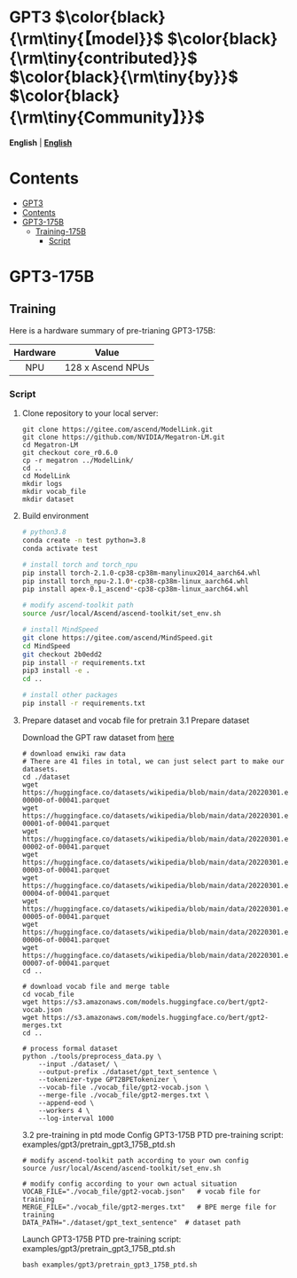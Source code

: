 # GPT3  $\color{black}{\rm\tiny{【model}}$ $\color{black}{\rm\tiny{contributed}}$ $\color{black}{\rm\tiny{by}}$ $\color{black}{\rm\tiny{Community】}}$

<p align="left">
        <b>English</b> |
        <b><a href="README_en.md">English</a> </b> 
</p>

# Contents

- [GPT3](#GPT3)
- [Contents](#contents)
- [GPT3-175B](#GPT3-175B)
  - [Training-175B](#training)
    - [Script](#script)

# GPT3-175B

## Training

Here is a hardware summary of pre-trianing GPT3-175B:

| Hardware |       Value       |
| :--: | :-------------: |
|    NPU   | 128 x Ascend NPUs |

### Script

1. Clone repository to your local server:

    ```shell
    git clone https://gitee.com/ascend/ModelLink.git
    git clone https://github.com/NVIDIA/Megatron-LM.git
    cd Megatron-LM
    git checkout core_r0.6.0
    cp -r megatron ../ModelLink/
    cd .. 
    cd ModelLink
    mkdir logs
    mkdir vocab_file
    mkdir dataset
    ```

2. Build environment

    ```bash
    # python3.8
    conda create -n test python=3.8
    conda activate test

    # install torch and torch_npu
    pip install torch-2.1.0-cp38-cp38m-manylinux2014_aarch64.whl
    pip install torch_npu-2.1.0*-cp38-cp38m-linux_aarch64.whl
    pip install apex-0.1_ascend*-cp38-cp38m-linux_aarch64.whl

    # modify ascend-toolkit path
    source /usr/local/Ascend/ascend-toolkit/set_env.sh 

    # install MindSpeed
    git clone https://gitee.com/ascend/MindSpeed.git
    cd MindSpeed
    git checkout 2b0edd2
    pip install -r requirements.txt 
    pip3 install -e .
    cd ..

    # install other packages
    pip install -r requirements.txt 
    ```

3. Prepare dataset and vocab file for pretrain
    3.1 Prepare dataset
    
    Download the GPT raw dataset from [here](https://huggingface.co/datasets/wikipedia/tree/main/data/20220301.en)
    ```shell
    # download enwiki raw data
    # There are 41 files in total, we can just select part to make our datasets.
    cd ./dataset
    wget https://huggingface.co/datasets/wikipedia/blob/main/data/20220301.en/train-00000-of-00041.parquet
    wget https://huggingface.co/datasets/wikipedia/blob/main/data/20220301.en/train-00001-of-00041.parquet
    wget https://huggingface.co/datasets/wikipedia/blob/main/data/20220301.en/train-00002-of-00041.parquet
    wget https://huggingface.co/datasets/wikipedia/blob/main/data/20220301.en/train-00003-of-00041.parquet
    wget https://huggingface.co/datasets/wikipedia/blob/main/data/20220301.en/train-00004-of-00041.parquet
    wget https://huggingface.co/datasets/wikipedia/blob/main/data/20220301.en/train-00005-of-00041.parquet
    wget https://huggingface.co/datasets/wikipedia/blob/main/data/20220301.en/train-00006-of-00041.parquet
    wget https://huggingface.co/datasets/wikipedia/blob/main/data/20220301.en/train-00007-of-00041.parquet
    cd ..

    # download vocab file and merge table
    cd vocab_file
    wget https://s3.amazonaws.com/models.huggingface.co/bert/gpt2-vocab.json
    wget https://s3.amazonaws.com/models.huggingface.co/bert/gpt2-merges.txt
    cd ..

    # process formal dataset
    python ./tools/preprocess_data.py \
        --input ./dataset/ \
        --output-prefix ./dataset/gpt_text_sentence \
        --tokenizer-type GPT2BPETokenizer \
        --vocab-file ./vocab_file/gpt2-vocab.json \
        --merge-file ./vocab_file/gpt2-merges.txt \
        --append-eod \
        --workers 4 \
        --log-interval 1000
    ```

    3.2 pre-training in ptd mode
    Config GPT3-175B PTD pre-training script: examples/gpt3/pretrain_gpt3_175B_ptd.sh

    ```shell
    # modify ascend-toolkit path according to your own config
    source /usr/local/Ascend/ascend-toolkit/set_env.sh 
    
    # modify config according to your own actual situation
    VOCAB_FILE="./vocab_file/gpt2-vocab.json"   # vocab file for training
    MERGE_FILE="./vocab_file/gpt2-merges.txt"   # BPE merge file for training
    DATA_PATH="./dataset/gpt_text_sentence"  # dataset path
    ```

   Launch GPT3-175B PTD pre-training script: examples/gpt3/pretrain_gpt3_175B_ptd.sh

    ```shell
    bash examples/gpt3/pretrain_gpt3_175B_ptd.sh
    ```

